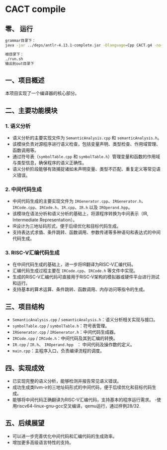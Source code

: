 # CACT compile

## 零、 运行
```bash
grammar目录下：
java -jar ../deps/antlr-4.13.1-complete.jar -Dlanguage=Cpp CACT.g4 -no-visitor -listener
```

```bash
根目录下：
./run.sh
输出到out目录下
```


## 一、项目概述

本项目实现了一个编译器的核心部分。

## 二、主要功能模块

### 1. 语义分析

- 语义分析的主要实现文件为 `SemanticAnalysis.cpp` 和 `semanticAnalysis.h`。
- 该模块负责对源程序进行语义检查，包括变量声明、类型检查、作用域管理、函数调用等。
- 通过符号表（`symbolTable.cpp` 和 `symbolTable.h`）管理变量和函数的作用域与类型信息，确保程序的语义正确性。
- 语义分析阶段能够有效捕捉诸如未声明变量、类型不匹配、重复定义等常见语义错误。

### 2. 中间代码生成

- 中间代码生成的主要实现文件为 `IRGenerator.cpp`、`IRGenerator.h`、`IRCode.cpp`、`IRCode.h`、`IR.cpp`、`IR.h` 以及 `IROperand.hpp`。
- 该模块在语法分析和语义分析的基础上，将源程序转换为中间表示（IR, Intermediate Representation）。
- IR设计为三地址码形式，便于后续优化和目标代码生成。
- 支持表达式求值、条件跳转、函数调用、参数传递等多种语句和表达式的中间代码生成。

### 3. RISC-V汇编代码生成

- 在中间代码生成的基础上，进一步将IR翻译为RISC-V汇编代码。
- 汇编代码生成过程主要在 `IRCode.cpp`、`IRCode.h` 等文件中实现。
- 生成的RISC-V汇编代码可直接用于RISC-V架构的模拟器或硬件平台进行测试和运行。
- 支持基本的算术运算、条件跳转、函数调用、内存访问等指令的生成。

## 三、项目结构

- `SemanticAnalysis.cpp` / `semanticAnalysis.h`：语义分析相关实现与接口。
- `symbolTable.cpp` / `symbolTable.h`：符号表管理。
- `IRGenerator.cpp` / `IRGenerator.h`：中间代码生成器。
- `IRCode.cpp` / `IRCode.h`：中间代码及其到汇编的转换。
- `IR.cpp` / `IR.h`、 `IROperand.hpp `  ： 中间代码及操作数的定义。
- `main.cpp`：主程序入口，负责编译流程的调度。

## 四、实现成效

- 已实现完整的语义分析，能够检测并报告常见语义错误。
- 成功生成类llvm-ir的三地址码形式的中间代码，便于后续优化和目标代码生成。
- 能够将中间代码正确翻译为RISC-V汇编代码，支持基本的程序运行需求。
-使用riscv64-linux-gnu-gcc交叉编译，qemu运行，通过样例28/32.

## 五、后续展望

- 可以进一步完善优化中间代码和汇编代码的生成效率。
- 增加更多高级语言特性的支持。
```
